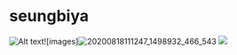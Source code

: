 # seungbiya
![Alt text](/path/to/img.jpg)![images]![20200818111247_1498932_466_543](https://user-images.githubusercontent.com/118030688/201450695-3e423ff3-aaf7-4a30-95c2-23b53a4805aa.png)
![](https://encrypted-tbn0.gstatic.com/images?q=tbn:ANd9GcR6T3Qg_lLDDKQonCOyd4RXQQsw7089_iyWrg&usqp=CAU)
